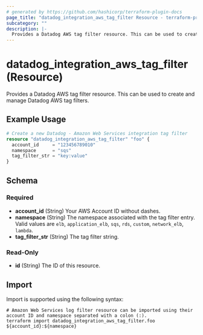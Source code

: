```yaml
---
# generated by https://github.com/hashicorp/terraform-plugin-docs
page_title: "datadog_integration_aws_tag_filter Resource - terraform-provider-datadog"
subcategory: ""
description: |-
  Provides a Datadog AWS tag filter resource. This can be used to create and manage Datadog AWS tag filters.
---
```


# datadog_integration_aws_tag_filter (Resource)

Provides a Datadog AWS tag filter resource. This can be used to create and manage Datadog AWS tag filters.

## Example Usage

```terraform
# Create a new Datadog - Amazon Web Services integration tag filter
resource "datadog_integration_aws_tag_filter" "foo" {
  account_id     = "123456789010"
  namespace      = "sqs"
  tag_filter_str = "key:value"
}
```

<!-- schema generated by tfplugindocs -->
## Schema

### Required

- **account_id** (String) Your AWS Account ID without dashes.
- **namespace** (String) The namespace associated with the tag filter entry. Valid values are `elb`, `application_elb`, `sqs`, `rds`, `custom`, `network_elb`, `lambda`.
- **tag_filter_str** (String) The tag filter string.

### Read-Only

- **id** (String) The ID of this resource.

## Import

Import is supported using the following syntax:

```shell
# Amazon Web Services log filter resource can be imported using their account ID and namespace separated with a colon (:).
terraform import datadog_integration_aws_tag_filter.foo ${account_id}:${namespace}
```
